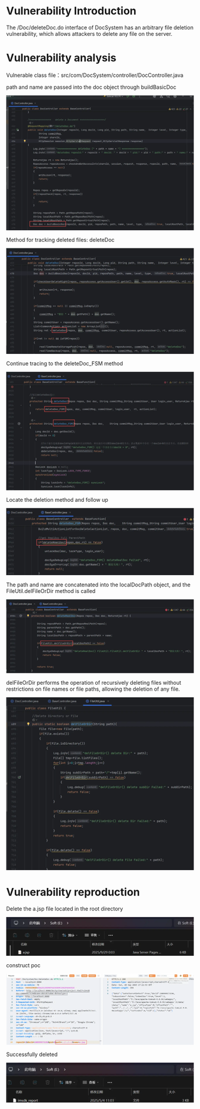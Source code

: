 # Vulnerability Introduction

The /Doc/deleteDoc.do interface of DocSystem has an arbitrary file deletion vulnerability, which allows attackers to delete any file on the server.

# Vulnerability analysis

Vulnerable class file：src/com/DocSystem/controller/DocController.java

path and name are passed into the doc object through buildBasicDoc

![image-20250929010939980](https://github.com/xkalami-Tta0/picx-images-hosting/raw/master/DocSys/image-20250929010939980.2h8oiw8j2n.webp)

Method for tracking deleted files: deleteDoc

![image-20250929011032896](https://github.com/xkalami-Tta0/picx-images-hosting/raw/master/DocSys/image-20250929011032896.73ubjl72q6.webp)

Continue tracing to the deleteDoc_FSM method

![image-20250929011132735](https://github.com/xkalami-Tta0/picx-images-hosting/raw/master/DocSys/image-20250929011132735.2a5gngmdn1.webp)

Locate the deletion method and follow up

![image-20250929011624873](https://github.com/xkalami-Tta0/picx-images-hosting/raw/master/DocSys/image-20250929011624873.5fkymegsjw.webp)

The path and name are concatenated into the localDocPath object, and the FileUtil.delFileOrDir method is called

![image-20250929011746600](https://github.com/xkalami-Tta0/picx-images-hosting/raw/master/DocSys/image-20250929011746600.7snl3lulqj.webp)

delFileOrDir performs the operation of recursively deleting files without restrictions on file names or file paths, allowing the deletion of any file.

![image-20250929011758818](https://github.com/xkalami-Tta0/picx-images-hosting/raw/master/DocSys/image-20250929011758818.1apdaajmh6.webp)

# Vulnerability reproduction

Delete the a.jsp file located in the root directory

![image-20250929012136907](https://github.com/xkalami-Tta0/picx-images-hosting/raw/master/DocSys/image-20250929012136907.8dx8pwp215.webp)

construct poc

![image-20250929012321481](https://github.com/xkalami-Tta0/picx-images-hosting/raw/master/DocSys/image-20250929012321481.1e8z80cp6w.webp)

Successfully deleted

![image-20250929012336751](https://github.com/xkalami-Tta0/picx-images-hosting/raw/master/DocSys/image-20250929012336751.26lupqtax3.webp)
